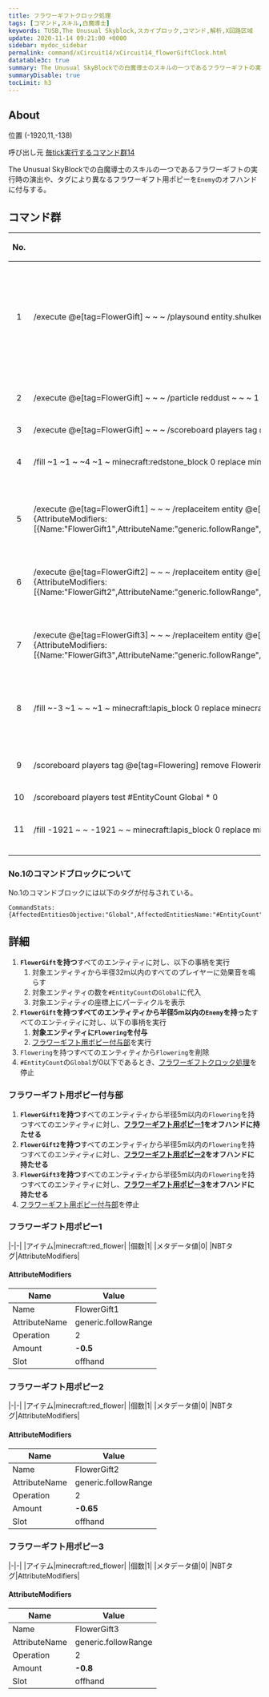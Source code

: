 ```yaml
---
title: フラワーギフトクロック処理
tags: [コマンド,スキル,白魔導士]
keywords: TUSB,The Unusual Skyblock,スカイブロック,コマンド,解析,X回路区域
update: 2020-11-14 09:21:00 +0000
sidebar: mydoc_sidebar
permalink: command/xCircuit14/xCircuit14_flowerGiftClock.html
datatable3c: true
summary: The Unusual SkyBlockでの白魔導士のスキルの一つであるフラワーギフトの実行時の演出や、タグにより異なるフラワーギフト用ポピーを`Enemy`のオフハンドに付与する。
summaryDisable: true
tocLimit: h3
---
```


## About

<span class="tagYellow">位置</span> (-1920,11,-138)

<span class="tagBlack">呼び出し元</span> [毎tick実行するコマンド群14]({{site.baseurl}}/command/xCircuit14/xCircuit14_command.html)

The Unusual SkyBlockでの白魔導士のスキルの一つであるフラワーギフトの実行時の演出や、タグにより異なるフラワーギフト用ポピーを`Enemy`のオフハンドに付与する。

## コマンド群

<div class="datatable3c-begin"></div>

|No.|コマンド|状態|
|:-:|-|-|
|1|/execute @e[tag=FlowerGift] ~ ~ ~ /playsound entity.shulker_bullet.hit master @a[r=32] ~ ~ ~ 2 2 0|リピート<br>動力が必要|
|2|/execute @e[tag=FlowerGift] ~ ~ ~ /particle reddust ~ ~ ~ 1 1 1 1 5 force|条件付き|
|3|/execute @e[tag=FlowerGift] ~ ~ ~ /scoreboard players tag @e[r=5,tag=Enemy] add Flowering|
|4|/fill ~1 ~1 ~ ~4 ~1 ~ minecraft:redstone_block 0 replace minecraft:lapis_block 0|条件付き|
|5|/execute @e[tag=FlowerGift1] ~ ~ ~ /replaceitem entity @e[r=5,tag=Flowering] slot.weapon.offhand minecraft:red_flower 1 0 {AttributeModifiers:[{Name:"FlowerGift1",AttributeName:"generic.followRange",Operation:2,Amount:-0.5d,UUIDMost:987362l,UUIDLeast:1l,Slot:"offhand"}]}|動力が必要|
|6|/execute @e[tag=FlowerGift2] ~ ~ ~ /replaceitem entity @e[r=5,tag=Flowering] slot.weapon.offhand minecraft:red_flower 1 0 {AttributeModifiers:[{Name:"FlowerGift2",AttributeName:"generic.followRange",Operation:2,Amount:-0.65d,UUIDMost:987362l,UUIDLeast:2l,Slot:"offhand"}]}|動力が必要|
|7|/execute @e[tag=FlowerGift3] ~ ~ ~ /replaceitem entity @e[r=5,tag=Flowering] slot.weapon.offhand minecraft:red_flower 1 0 {AttributeModifiers:[{Name:"FlowerGift3",AttributeName:"generic.followRange",Operation:2,Amount:-0.8d,UUIDMost:987362l,UUIDLeast:3l,Slot:"offhand"}]}|動力が必要|
|8|/fill ~-3 ~1 ~ ~ ~1 ~ minecraft:lapis_block 0 replace minecraft:redstone_block 0|動力が必要|
|9|/scoreboard players tag @e[tag=Flowering] remove Flowering|条件付き|
|10|/scoreboard players test #EntityCount Global * 0|
|11|/fill -1921 ~ ~ -1921 ~ ~ minecraft:lapis_block 0 replace minecraft:redstone_block 0 ###ストップ|条件付き|

<div class="datatable3c-end"></div>

### No.1のコマンドブロックについて

No.1のコマンドブロックには以下のタグが付与されている。

```mcfunction
CommandStats:{AffectedEntitiesObjective:"Global",AffectedEntitiesName:"#EntityCount"}
```

## 詳細

1. **`FlowerGift`を持つ**すべてのエンティティに対し、以下の事柄を実行
   1. 対象エンティティから半径32m以内のすべてのプレイヤーに効果音を鳴らす
   2. 対象エンティティの数を`#EntityCount`の`Global`に代入
   3. 対象エンティティの座標上にパーティクルを表示
2. **`FlowerGift`を持つすべてのエンティティから半径5m以内の`Enemy`を持った**すべてのエンティティに対し、以下の事柄を実行
   1. **対象エンティティに`Flowering`を付与**
   2. [フラワーギフト用ポピー付与部](#フラワーギフト用ポピー付与部)を実行
3. `Flowering`を持つすべてのエンティティから`Flowering`を削除
4. `#EntityCount`の`Global`が0以下であるとき、[フラワーギフトクロック処理]({{site.baseurl}}/command/xCircuit14/xCircuit14_flowerGiftClock.html)を停止

### フラワーギフト用ポピー付与部

1. **`FlowerGift1`を持つ**すべてのエンティティから半径5m以内の`Flowering`を持つすべてのエンティティに対し、**[フラワーギフト用ポピー1](#フラワーギフト用ポピー1)をオフハンドに持たせる**
2. **`FlowerGift2`を持つ**すべてのエンティティから半径5m以内の`Flowering`を持つすべてのエンティティに対し、**[フラワーギフト用ポピー2](#フラワーギフト用ポピー2)をオフハンドに持たせる**
3. **`FlowerGift3`を持つ**すべてのエンティティから半径5m以内の`Flowering`を持つすべてのエンティティに対し、**[フラワーギフト用ポピー3](#フラワーギフト用ポピー3)をオフハンドに持たせる**
4. [フラワーギフト用ポピー付与部](#フラワーギフト用ポピー付与部)を停止

### フラワーギフト用ポピー1

|-|-|
|アイテム|minecraft:red_flower|
|個数|1|
|メタデータ値|0|
|NBTタグ|AttributeModifiers|

#### AttributeModifiers

|Name|Value|
|-|-|
|Name|FlowerGift1|
|AttributeName|generic.followRange|
|Operation|2|
|Amount|**-0.5**|
|Slot|offhand|

### フラワーギフト用ポピー2

|-|-|
|アイテム|minecraft:red_flower|
|個数|1|
|メタデータ値|0|
|NBTタグ|AttributeModifiers|

#### AttributeModifiers

|Name|Value|
|-|-|
|Name|FlowerGift2|
|AttributeName|generic.followRange|
|Operation|2|
|Amount|**-0.65**|
|Slot|offhand|

### フラワーギフト用ポピー3

|-|-|
|アイテム|minecraft:red_flower|
|個数|1|
|メタデータ値|0|
|NBTタグ|AttributeModifiers|

#### AttributeModifiers

|Name|Value|
|-|-|
|Name|FlowerGift3|
|AttributeName|generic.followRange|
|Operation|2|
|Amount|**-0.8**|
|Slot|offhand|

